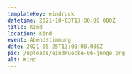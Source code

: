 ```yaml
---
templateKey: eindruck
datetime: 2021-10-03T13:00:00.000Z
title: Kind
location: Kind
event: Abendstimmung
date: 2021-05-25T13:00:00.000Z
pic: /uploads/eindruecke-06-junge.png
alt: Kind
---
```

